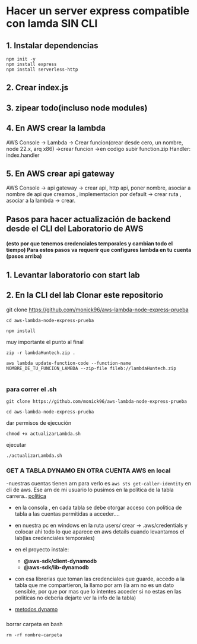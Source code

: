 # Hacer un server express compatible con lamda SIN CLI
 ## 1. Instalar dependencias
```
npm init -y
npm install express 
npm install serverless-http
```
## 2. Crear index.js

## 3. zipear todo(incluso node modules)

## 4. En AWS crear la lambda
AWS Console → Lambda → Crear funcion(crear desde cero, un nombre, node 22.x, arq x86) →crear funcion →en codigo subir function.zip
Handler: index.handler

## 5. En AWS crear api gateway
AWS Console → api gateway → crear api, http api, poner nombre, asociar a nombre de api que creamos , implementacion por default → crear ruta , asociar  a la lambda → crear.
##
## Pasos para hacer actualización de backend desde el CLI del Laboratorio de AWS
#### (esto por que tenemos credenciales temporales y cambian todo el tiempo) Para estos pasos va requerir que configures lambda en tu cuenta (pasos arriba)
## 1. Levantar laboratorio con start lab
## 2. En la CLI del lab Clonar este repositorio

git clone https://github.com/monick96/aws-lambda-node-express-prueba

```
cd aws-lambda-node-express-prueba
```
```
npm install
```
muy importante el punto al final
```
zip -r lambdaHuntech.zip .
```
```
aws lambda update-function-code --function-name NOMBRE_DE_TU_FUNCION_LAMBDA --zip-file fileb://lambdaHuntech.zip
```



#
### para correr el .sh 

```
git clone https://github.com/monick96/aws-lambda-node-express-prueba

```

```
cd aws-lambda-node-express-prueba
```
dar permisos de ejecución
```
chmod +x actualizarLambda.sh
```
ejecutar
```
./actualizarLambda.sh
```

### GET A TABLA DYNAMO EN OTRA CUENTA AWS en local
-nuestras cuentas tienen arn para verlo es ```aws sts get-caller-identity``` en cli de aws. Ese arn de mi usuario lo pusimos en la politica de la tabla carrera.. [politica](./polici.json)
- en la consola , en cada tabla se debe otorgar acceso con politica de tabla a las cuentas permitidas a acceder.... 
-  en nuestra pc en windows en la ruta users/ crear -> .aws/credentials y colocar ahi todo lo que aparece en aws details cuando levantamos el lab(las credenciales temporales)
- en el proyecto instale: 
    - **@aws-sdk/client-dynamodb**
    - **@aws-sdk/lib-dynamodb**

- con esa librerias que toman las credenciales que guarde, accedo a la tabla que me compartieron, la llamo por arn (la arn no es un dato sensible, por que por mas que lo intentes acceder si no estas en las politicas no deberia dejarte ver la info de la tabla)
- [metodos dynamo ](https://docs.aws.amazon.com/sdk-for-javascript/v3/developer-guide/javascript_dynamodb_code_examples.html)

###

borrar carpeta en bash
```
rm -rf nombre-carpeta
```
